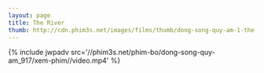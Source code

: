```yaml
---
layout: page
title: The River
thumb: http://cdn.phim3s.net/images/films/thumb/dong-song-quy-am-1-the-river-season-1.jpg
---
```

{% include jwpadv src='//phim3s.net/phim-bo/dong-song-quy-am_917/xem-phim//video.mp4' %}